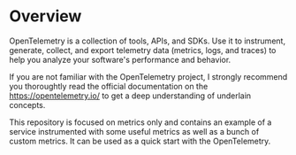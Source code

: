 # Overview

OpenTelemetry is a collection of tools, APIs, and SDKs. Use it to instrument, generate, collect, and export telemetry data (metrics, logs, and traces) to help you analyze your software's performance and behavior.

If you are not familiar with the OpenTelemetry project, I strongly recommend you thoroughtly read the official documentation on the <https://opentelemetry.io/> to get a deep understanding of underlain concepts.

This repository is focused on metrics only and contains an example of a service instrumented with some useful metrics as well as a bunch of custom metrics. It can be used as a quick start with the OpenTelemetry.
